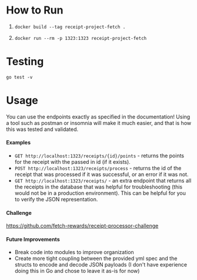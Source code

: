 # How to Run

1. `docker build --tag receipt-project-fetch .`

2. `docker run --rm -p 1323:1323 receipt-project-fetch`

# Testing

`go test -v`

# Usage

You can use the endpoints exactly as specified in the documentation! Using a tool such as postman or insomnia will make it much easier, and that is how this was tested and validated.

#### Examples

- `GET http://localhost:1323/receipts/{id}/points` - returns the points for the receipt with the passed in id (if it exists).
- `POST http://localhost:1323/receipts/process` - returns the id of the receipt that was processed if it was successful, or an error if it was not.
- `GET http://localhost:1323/receipts/` - an extra endpoint that returns all the receipts in the database that was helpful for troubleshooting (this would not be in a production environment). This can be helpful for you to verify the JSON representation.

#### Challenge

https://github.com/fetch-rewards/receipt-processor-challenge

#### Future Improvements

- Break code into modules to improve organization
- Create more tight coupling between the provided yml spec and the structs to encode and decode JSON payloads (I don't have experience doing this in Go and chose to leave it as-is for now)
